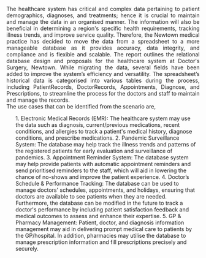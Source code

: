 <p align="justify"> 
The healthcare system has critical and complex data pertaining to patient demographics, diagnoses, and treatments; hence it is crucial to maintain and manage the data in an organised manner. The information will also be beneficial in determining a region's specific health requirements, tracking illness trends, and improve service quality. Therefore, the Newtown medical practice has decided to move the data from a spreadsheet to a more manageable database as it provides accuracy, data integrity, and compliance and is flexible and scalable. The report outlines the relational database design and proposals for the healthcare system at Doctor's Surgery, Newtown. While migrating the data, several fields have been added to improve the system’s efficiency and versatility. The spreadsheet’s historical data is categorised into various tables during the process, including PatientRecords, DoctorRecords, Appointments, Diagnose, and Prescriptions, to streamline the process for the doctors and staff to maintain and manage the records.
<br>
The use cases that can be identified from the scenario are,
<ol>
  1. Electronic Medical Records (EMR): The healthcare system may use the data such as diagnosis, current/previous medications, recent conditions, and allergies to track a patient's medical history, diagnose conditions, and prescribe medications.
  2. Pandemic Surveillance System: The database may help track the illness trends and patterns of the registered patients for early evaluation and surveillance of pandemics.
  3. Appointment Reminder System: The database system may help provide patients with automatic appointment reminders and send prioritised reminders to the staff, which will aid in lowering the chance of no-shows and improve the patient experience.
  4. Doctor’s Schedule & Performance Tracking: The database can be used to manage doctors' schedules, appointments, and holidays, ensuring that doctors are available to see patients when they are needed. Furthermore, the database can be modified in the future to track a doctor's performance by including patient satisfaction feedback and medical outcomes to assess and enhance their expertise.
  5. GP & Pharmacy Management: Patient, doctor, and diagnosis information management may aid in delivering prompt medical care to patients by the GP/hospital. In addition, pharmacies may utilise the database to manage prescription information and fill prescriptions precisely and securely.
</ol>
</p>
